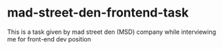 # mad-street-den-frontend-task
This is a task given by mad street den (MSD) company while interviewing me for front-end dev position
